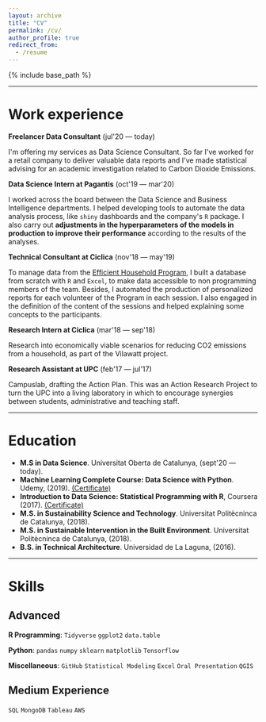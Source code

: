 ```yaml
---
layout: archive
title: "CV"
permalink: /cv/
author_profile: true
redirect_from:
  - /resume
---
```


{% include base_path %}

---

Work experience
======
**Freelancer Data Consultant** (jul'20 &mdash; today)

I'm offering my services as Data Science Consultant. So far I've worked for a retail company to deliver valuable data reports and I've made statistical advising for an academic investigation related to Carbon Dioxide Emissions.

**Data Science Intern at Pagantis** (oct'19 &mdash; mar'20)

I worked across the board between the Data Science and Business Intelligence departments. I helped developing tools to automate the data analysis process, like `shiny` dashboards and the company's `R` package. I also carry out **adjustments in the hyperparameters of the models in production to improve their performance** according to the results of the analyses.

**Technical Consultant at Ciclica** (nov'18 &mdash; may'19)

To manage data from the [Efficient Household Program](https://www.viladecans.cat/es/programa-hogar-eficiente-punto-de-empezar), I built a database from scratch with `R` and `Excel`, to make data accessible to non programming members of the team. Besides, I automated the production of personalized reports for each volunteer of the Program in each session. I also engaged in the definition of the content of the sessions and helped explaining some concepts to the participants.

**Research Intern at Ciclica** (mar'18 &mdash; sep'18)

Research into economically viable scenarios for reducing CO2 emissions from a household, as part of the Vilawatt project.

**Research Assistant at UPC** (feb'17 &mdash; jul'17)

Campuslab, drafting the Action Plan. This was an Action Research Project to turn the UPC into a living laboratory in which to encourage synergies between students, administrative and teaching staff.

---

Education
======
* **M.S in Data Science**. Universitat Oberta de Catalunya, (sept'20 &mdash; today).
* **Machine Learning Complete Course: Data Science with Python**. Udemy, (2019). [(Certificate)](https://www.udemy.com/certificate/UC-4L07QRWS/)
* **Introduction to Data Science: Statistical Programming with R**, Coursera (2017). [(Certificate)](https://www.coursera.org/account/accomplishments/verify/4Z4H449P6FBM)
* **M.S. in Sustainability Science and Technology**. Universitat Politècninca de Catalunya, (2018).
* **M.S. in Sustainable Intervention in the Built Environment**. Universitat Politècninca de Catalunya, (2018).
* **B.S. in Technical Architecture**. Universidad de La Laguna, (2016).

---

Skills
======
## Advanced

**R Programming**: `Tidyverse` `ggplot2` `data.table`

**Python**: `pandas` `numpy` `sklearn` `matplotlib` `Tensorflow`

**Miscellaneous**: `GitHub` `Statistical Modeling` `Excel` `Oral Presentation` `QGIS`

## Medium Experience

`SQL` `MongoDB` `Tableau` `AWS`
